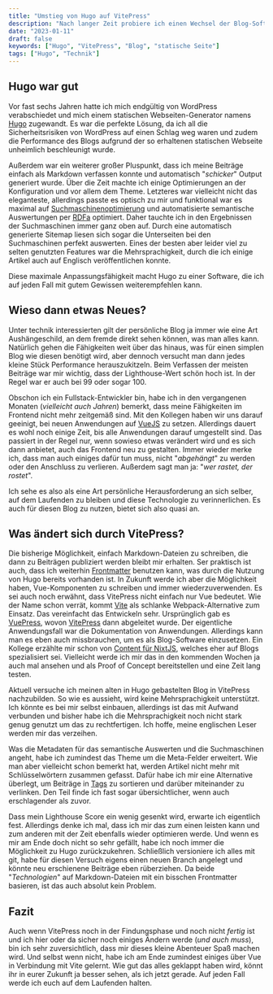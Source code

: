 ```yaml
---
title: "Umstieg von Hugo auf VitePress"
description: "Nach langer Zeit probiere ich einen Wechsel der Blog-Software hin zu VitePress."
date: "2023-01-11"
draft: false
keywords: ["Hugo", "VitePress", "Blog", "statische Seite"]
tags: ["Hugo", "Technik"]
---
```


Hugo war gut
------------
Vor fast sechs Jahren hatte ich mich endgültig von WordPress verabschiedet
und mich einem statischen Webseiten-Generator namens [Hugo](/post/hallo-welt)
zugewandt. Es war die perfekte Lösung, da ich all die Sicherheitsrisiken von
WordPress auf einen Schlag weg waren und zudem die Performance des Blogs
aufgrund der so erhaltenen statischen Webseite unheimlich beschleunigt wurde.

Außerdem war ein weiterer großer Pluspunkt, dass ich meine Beiträge einfach
als Markdown verfassen konnte und automatisch "_schicker_" Output generiert
wurde. Über die Zeit machte ich einige Optimierungen an der Konfiguration
und vor allem dem Theme. Letzteres war vielleicht nicht das eleganteste,
allerdings passte es optisch zu mir und funktional war es maximal auf
[Suchmaschinenoptimierung](https://de.wikipedia.org/wiki/Suchmaschinenoptimierung)
und automatisierte semantische Auswertungen per [RDFa](https://de.wikipedia.org/wiki/RDFa)
optimiert. Daher tauchte ich in den Ergebnissen der Suchmaschinen immer
ganz oben auf. Durch eine automatisch generierte Sitemap liesen sich sogar
die Unterseiten bei den Suchmaschinen perfekt auswerten. Eines der besten
aber leider viel zu selten genutzten Features war die Mehrsprachigkeit, durch
die ich einige Artikel auch auf Englisch veröffentlichen konnte.

Diese maximale Anpassungsfähigkeit macht Hugo zu einer Software, die ich auf
jeden Fall mit gutem Gewissen weiterempfehlen kann.


Wieso dann etwas Neues?
-----------------------
Unter technik interessierten gilt der persönliche Blog ja immer wie eine Art
Aushängeschild, an dem fremde direkt sehen können, was man alles kann.
Natürlich gehen die Fähigkeiten weit über das hinaus, was für einen simplen
Blog wie diesen benötigt wird, aber dennoch versucht man dann jedes kleine
Stück Performance herauszukitzeln. Beim Verfassen der meisten Beiträge war
mir wichtig, dass der Lighthouse-Wert schön hoch ist. In der Regel war er
auch bei 99 oder sogar 100.

Obschon ich ein Fullstack-Entwickler bin, habe ich in den vergangenen Monaten
(_vielleicht auch Jahren_) bemerkt, dass meine Fähigkeiten im Frontend nicht
mehr zeitgemäß sind. Mit den Kollegen haben wir uns darauf geeinigt, bei
neuen Anwendungen auf [VueJS](https://vuejs.org/) zu setzen. Allerdings
dauert es wohl noch einige Zeit, bis alle Anwendungen darauf umgestellt sind.
Das passiert in der Regel nur, wenn sowieso etwas verändert wird und es sich
dann anbietet, auch das Frontend neu zu gestalten. Immer wieder merke ich,
dass man auch einiges dafür tun muss, nicht "_abgehängt_" zu werden oder
den Anschluss zu verlieren. Außerdem sagt man ja: "_wer rastet, der rostet_".

Ich sehe es also als eine Art persönliche Herausforderung an sich selber,
auf dem Laufenden zu bleiben und diese Technologie zu verinnerlichen. Es
auch für diesen Blog zu nutzen, bietet sich also quasi an.


Was ändert sich durch VitePress?
--------------------------------
Die bisherige Möglichkeit, einfach Markdown-Dateien zu schreiben, die dann
zu Beiträgen publiziert werden bleibt mir erhalten. Ser praktisch ist auch,
dass ich weiterhin [Frontmatter](https://gohugo.io/content-management/front-matter/)
benutzen kann, was durch die Nutzung von Hugo bereits vorhanden ist.
In Zukunft werde ich aber die Möglichkeit haben, Vue-Komponenten zu schreiben
und immer wiederzuverwenden. Es sei auch noch erwähnt, dass VitePress nicht
einfach nur Vue bedeutet. Wie der Name schon verrät, kommt [Vite](https://vitejs.dev/)
als schlanke Webpack-Alternative zum Einsatz. Das vereinfacht das Entwickeln
sehr. Ursprünglich gab es [VuePress](https://vuepress.vuejs.org/), wovon
[VitePress](https://vitepress.vuejs.org/) dann abgeleitet wurde.
Der eigentliche Anwendungsfall war die Dokumentation von Anwendungen.
Allerdings kann man es eben auch missbrauchen, um es als Blog-Software
einzusetzen. Ein Kollege erzählte mir schon von [Content für NixtJS](https://content.nuxtjs.org/),
welches eher auf Blogs spezialisiert sei. Vielleicht werde ich mir das in
den kommenden Wochen ja auch mal ansehen und als Proof of Concept
bereitstellen und eine Zeit lang testen.

Aktuell versuche ich meinen alten in Hugo gebastelten Blog in VitePress
nachzubilden. So wie es aussieht, wird keine Mehrsprachigkeit unterstützt.
Ich könnte es bei mir selbst einbauen, allerdings ist das mit Aufwand
verbunden und bisher habe ich die Mehrsprachigkeit noch nicht stark
genug genutzt um das zu rechtfertigen. Ich hoffe, meine englischen Leser
werden mir das verzeihen.

Was die Metadaten für das semantische Auswerten und die Suchmaschinen angeht,
habe ich zumindest das Theme um die Meta-Felder erweitert. Wie man aber
vielleicht schon bemerkt hat, werden Artikel nicht mehr mit Schlüsselwörtern
zusammen  gefasst. Dafür habe ich mir eine Alternative überlegt, um
Beiträge in [Tags](/tags/) zu sortieren und darüber miteinander zu verlinken.
Den Teil finde ich fast sogar übersichtlicher, wenn auch erschlagender
als zuvor.

Dass mein Lighthouse Score ein wenig gesenkt wird, erwarte ich eigentlich
fest. Allerdings denke ich mal, dass ich mir das zum einen leisten kann
und zum anderen mit der Zeit ebenfalls wieder optimieren werde. Und wenn
es mir am Ende doch nicht so sehr gefällt, habe ich noch immer die Möglichkeit
zu Hugo zurückzukehren. Schließlich versioniere ich alles mit git, habe für
diesen Versuch eigens einen neuen Branch angelegt und könnte neu erschienene
Beiträge eben rüberziehen. Da beide "_Technologien_" auf Markdown-Dateien
mit ein bisschen Frontmatter basieren, ist das auch absolut kein Problem.


Fazit
-----
Auch wenn VitePress noch in der Findungsphase und noch nicht _fertig_ ist
und ich hier oder da sicher noch einiges Ändern werde (_und auch muss_),
bin ich sehr zuversichtlich, dass mir dieses kleine Abenteuer Spaß machen
wird. Und selbst wenn nicht, habe ich am Ende zumindest einiges über Vue
in Verbindung mit Vite gelernt. Wie gut das alles geklappt haben wird, könnt
ihr in eurer Zukunft ja besser sehen, als ich jetzt gerade. Auf jeden Fall
werde ich euch auf dem Laufenden halten.

